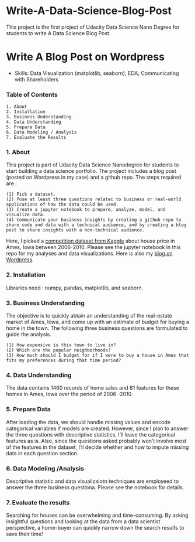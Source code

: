 # Write-A-Data-Science-Blog-Post
This project is the first project of Udacity Data Science Nano Degree for students to write A Data Science Blog Post.
# Write A Blog Post on Wordpress

 - Skills: Data Visualization (matplotlib, seaborn); EDA; Communicating with Shareholders

### Table of Contents

	1. About
	2. Installation
	3. Business Understanding
	4. Data Understanding
	5. Prepare Data
	6. Data Modeling / Analysis
	7. Evaluate the Results

### 1. About

This project is part of Udacity Data Science Nanodegree for students to start building a data science portfolio. The project includes a blog post (posted on Wordpress in my case) and a github repo. The steps required are :
	
	(1) Pick a dataset.
	(2) Pose at least three questions relatec to business or real-world applications of how the data could be used.
	(3) Create a jupyter notebook to prepare, analyze, model, and visualize data.
	(4) Communicate your business insights by creating a github repo to share code and data with a technical audience, and by creating a blog post to share insights with a non-technical audience.


Here, I picked a [competition dataset from Kaggle](https://www.kaggle.com/c/house-prices-advanced-regression-techniques) about house price in Ames, Iowa between 2006-2010. Please see the jupyter notebook in this repo for my analyses and data visualizations. Here is also my [blog on Wordpress]().

### 2. Installation

Libraries need : numpy, pandas, matplotlib, and seaborn.

### 3. Business Understanding

The objective is to quickly abtain an understanding of the real-estate market of Ames, Iowa, and come up with an estimate of budget for buying a home in the town. The following three business questions are formulated to guide the analysis.

	(1) How expensive is this town to live in?
	(2) Which are the popular neighborhoods?
	(3) How much should I budget for if I were to buy a house in Ames that fits my preferences during that time period?

### 4. Data Understanding

The data contains 1460 records of home sales and 81 features for these homes in Ames, Iowa over the period of 2006 -2010.

### 5. Prepare Data

After loading the data, we should handle missing values and encode categorical variables if models are created. However, since I plan to answer the three questions with descriptive statistics, I’ll leave the categorical features as is. Also, since the questions asked probably won’t involve most of the features in the dataset, I’ll decide whether and how to impute missing data in each question section.


### 6. Data Modeling /Analysis

Descriptive statistic and data visualizaiotn techniques are employeed to answer the three business questiona. Please see the notebook for details.

### 7. Evaluate the results
Searching for houses can be overwhelming and time-consuming. By asking insightful questions and looking at the data from a data scientist perspective, a home-buyer can quickly narrow down the search results to save their time!


	
